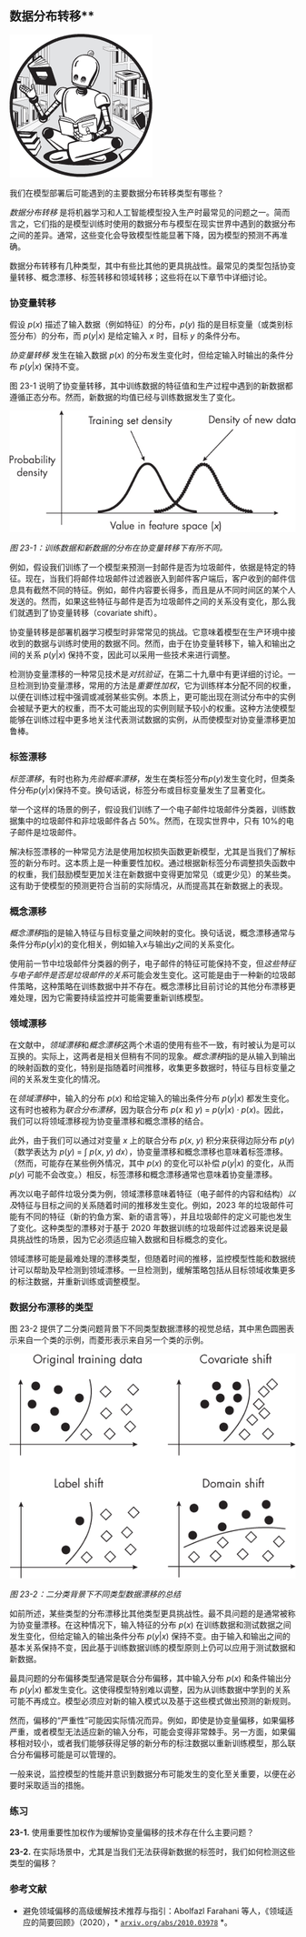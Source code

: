 ## 数据分布转移**

![图像](img/common.jpg)

我们在模型部署后可能遇到的主要数据分布转移类型有哪些？

*数据分布转移* 是将机器学习和人工智能模型投入生产时最常见的问题之一。简而言之，它们指的是模型训练时使用的数据分布与模型在现实世界中遇到的数据分布之间的差异。通常，这些变化会导致模型性能显著下降，因为模型的预测不再准确。

数据分布转移有几种类型，其中有些比其他的更具挑战性。最常见的类型包括协变量转移、概念漂移、标签转移和领域转移；这些将在以下章节中详细讨论。

### **协变量转移**

假设 *p*(*x*) 描述了输入数据（例如特征）的分布，*p*(*y*) 指的是目标变量（或类别标签分布）的分布，而 *p*(*y*|*x*) 是给定输入 *x* 时，目标 *y* 的条件分布。

*协变量转移* 发生在输入数据 *p*(*x*) 的分布发生变化时，但给定输入时输出的条件分布 *p*(*y*|*x*) 保持不变。

图 23-1 说明了协变量转移，其中训练数据的特征值和生产过程中遇到的新数据都遵循正态分布。然而，新数据的均值已经与训练数据发生了变化。

![图像](img/23fig01.jpg)

*图 23-1：训练数据和新数据的分布在协变量转移下有所不同。*

例如，假设我们训练了一个模型来预测一封邮件是否为垃圾邮件，依据是特定的特征。现在，当我们将邮件垃圾邮件过滤器嵌入到邮件客户端后，客户收到的邮件信息具有截然不同的特征。例如，邮件内容要长得多，而且是从不同时间区的某个人发送的。然而，如果这些特征与邮件是否为垃圾邮件之间的关系没有变化，那么我们就遇到了协变量转移（covariate shift）。

协变量转移是部署机器学习模型时非常常见的挑战。它意味着模型在生产环境中接收到的数据与训练时使用的数据不同。然而，由于在协变量转移下，输入和输出之间的关系 *p*(*y*|*x*) 保持不变，因此可以采用一些技术来进行调整。

检测协变量漂移的一种常见技术是*对抗验证*，在第二十九章中有更详细的讨论。一旦检测到协变量漂移，常用的方法是*重要性加权*，它为训练样本分配不同的权重，以便在训练过程中强调或减弱某些实例。本质上，更可能出现在测试分布中的实例会被赋予更大的权重，而不太可能出现的实例则赋予较小的权重。这种方法使模型能够在训练过程中更多地关注代表测试数据的实例，从而使模型对协变量漂移更加鲁棒。

### **标签漂移**

*标签漂移*，有时也称为*先验概率漂移*，发生在类标签分布*p*(*y*)发生变化时，但类条件分布*p*(*y*|*x*)保持不变。换句话说，标签分布或目标变量发生了显著变化。

举一个这样的场景的例子，假设我们训练了一个电子邮件垃圾邮件分类器，训练数据集中的垃圾邮件和非垃圾邮件各占 50%。然而，在现实世界中，只有 10%的电子邮件是垃圾邮件。

解决标签漂移的一种常见方法是使用加权损失函数更新模型，尤其是当我们了解标签的新分布时。这本质上是一种重要性加权。通过根据新标签分布调整损失函数中的权重，我们鼓励模型更加关注在新数据中变得更加常见（或更少见）的某些类。这有助于使模型的预测更符合当前的实际情况，从而提高其在新数据上的表现。

### **概念漂移**

*概念漂移*指的是输入特征与目标变量之间映射的变化。换句话说，概念漂移通常与条件分布*p*(*y*|*x*)的变化相关，例如输入*x*与输出*y*之间的关系变化。

使用前一节中垃圾邮件分类器的例子，电子邮件的特征可能保持不变，但*这些特征与电子邮件是否是垃圾邮件的关系*可能会发生变化。这可能是由于一种新的垃圾邮件策略，这种策略在训练数据中并不存在。概念漂移比目前讨论的其他分布漂移更难处理，因为它需要持续监控并可能需要重新训练模型。

### **领域漂移**

在文献中，*领域漂移*和*概念漂移*这两个术语的使用有些不一致，有时被认为是可以互换的。实际上，这两者是相关但稍有不同的现象。*概念漂移*指的是从输入到输出的映射函数的变化，特别是指随着时间推移，收集更多数据时，特征与目标变量之间的关系发生变化的情况。

在*领域漂移*中，输入的分布 *p*(*x*) 和给定输入的输出条件分布 *p*(*y*|*x*) 都发生变化。这有时也被称为*联合分布漂移*，因为联合分布 *p*(*x* 和 *y*) = *p*(*y*|*x*) *· p*(*x*)。因此，我们可以将领域漂移视为协变量漂移和概念漂移的结合。

此外，由于我们可以通过对变量 *x* 上的联合分布 *p*(*x*, *y*) 积分来获得边际分布 *p*(*y*)（数学表达为 *p*(*y*) = ∫ *p*(*x*, *y*) *dx*），协变量漂移和概念漂移也意味着标签漂移。（然而，可能存在某些例外情况，其中 *p*(*x*) 的变化可以补偿 *p*(*y*|*x*) 的变化，从而 *p*(*y*) 可能不会改变。）相反，标签漂移和概念漂移通常也意味着协变量漂移。

再次以电子邮件垃圾分类为例，领域漂移意味着特征（电子邮件的内容和结构）*以及*特征与目标之间的关系随着时间的推移发生变化。例如，2023 年的垃圾邮件可能有不同的特征（新的钓鱼方案、新的语言等），并且垃圾邮件的定义可能也发生了变化。这种类型的漂移对于基于 2020 年数据训练的垃圾邮件过滤器来说是最具挑战性的场景，因为它必须适应输入数据和目标概念的变化。

领域漂移可能是最难处理的漂移类型，但随着时间的推移，监控模型性能和数据统计可以帮助及早检测到领域漂移。一旦检测到，缓解策略包括从目标领域收集更多的标注数据，并重新训练或调整模型。

### **数据分布漂移的类型**

图 23-2 提供了二分类问题背景下不同类型数据漂移的视觉总结，其中黑色圆圈表示来自一个类的示例，而菱形表示来自另一个类的示例。

![Image](img/23fig02.jpg)

*图 23-2：二分类背景下不同类型数据漂移的总结*

如前所述，某些类型的分布漂移比其他类型更具挑战性。最不具问题的是通常被称为协变量漂移。在这种情况下，输入特征的分布 *p*(*x*) 在训练数据和测试数据之间发生变化，但给定输入的输出条件分布 *p*(*y*|*x*) 保持不变。由于输入和输出之间的基本关系保持不变，因此基于训练数据训练的模型原则上仍可以应用于测试数据和新数据。

最具问题的分布偏移类型通常是联合分布偏移，其中输入分布 *p*(*x*) 和条件输出分布 *p*(*y*|*x*) 都发生变化。这使得模型特别难以调整，因为从训练数据中学到的关系可能不再成立。模型必须应对新的输入模式以及基于这些模式做出预测的新规则。

然而，偏移的“严重性”可能因实际情况而异。例如，即使是协变量偏移，如果偏移严重，或者模型无法适应新的输入分布，可能会变得非常棘手。另一方面，如果偏移相对较小，或者我们能够获得足够的新分布的标注数据以重新训练模型，那么联合分布偏移可能是可以管理的。

一般来说，监控模型的性能并意识到数据分布可能发生的变化至关重要，以便在必要时采取适当的措施。

### **练习**

**23-1.** 使用重要性加权作为缓解协变量偏移的技术存在什么主要问题？

**23-2.** 在实际场景中，尤其是当我们无法获得新数据的标签时，我们如何检测这些类型的偏移？

### **参考文献**

+   避免领域偏移的高级缓解技术推荐与指引：Abolfazl Farahani 等人，《领域适应的简要回顾》（2020），* [`arxiv.org/abs/2010.03978`](https://arxiv.org/abs/2010.03978) *。
